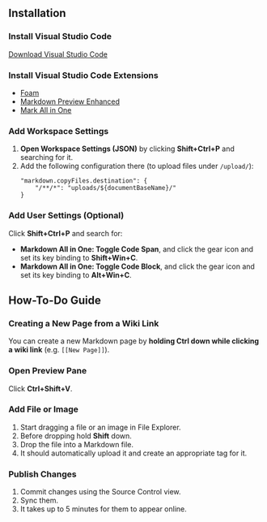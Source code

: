 ## Installation

### Install Visual Studio Code

[Download Visual Studio Code](https://code.visualstudio.com/)

### Install Visual Studio Code Extensions

- [Foam](https://marketplace.visualstudio.com/items?itemName=foam.foam-vscode)
- [Markdown Preview Enhanced]( https://marketplace.visualstudio.com/items?itemName=shd101wyy.markdown-preview-enhanced)
- [Mark All in One](https://marketplace.visualstudio.com/items?itemName=yzhang.markdown-all-in-one)

### Add Workspace Settings

1. **Open Workspace Settings (JSON)** by clicking **Shift+Ctrl+P** and searching for it.
2. Add the following configuration there (to upload files under `/upload/`):
    ```
    "markdown.copyFiles.destination": {
        "/**/*": "uploads/${documentBaseName}/"
    }
    ```

### Add User Settings (Optional)

Click **Shift+Ctrl+P** and search for:

- **Markdown All in One: Toggle Code Span**, and click the gear icon and set its key binding to **Shift+Win+C**.
- **Markdown All in One: Toggle Code Block**, and click the gear icon and set its key binding to **Alt+Win+C**.

## How-To-Do Guide

### Creating a New Page from a Wiki Link

You can create a new Markdown page by **holding Ctrl down while clicking a wiki link** (e.g. `[[New Page]]`).

### Open Preview Pane

Click **Ctrl+Shift+V**.

### Add File or Image

1. Start dragging a file or an image in File Explorer.
2. Before dropping hold **Shift** down.
3. Drop the file into a Markdown file.
4. It should automatically upload it and create an appropriate tag for it.

### Publish Changes

1. Commit changes using the Source Control view.
2. Sync them.
3. It takes up to 5 minutes for them to appear online.
